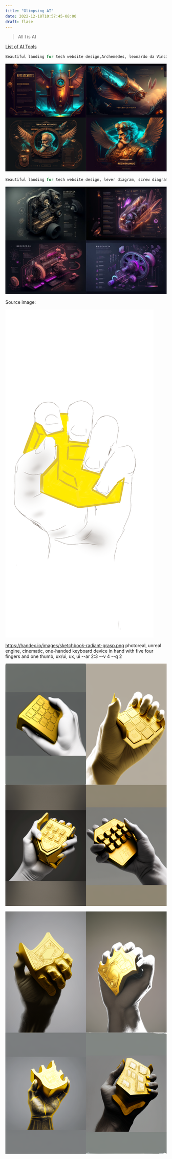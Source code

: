 ```yaml
---
title: "Glimpsing AI"
date: 2022-12-18T10:57:45-08:00
draft: flase
---
```


> All I is AI

[List of AI Tools](ai-sites)


```r
Beautiful landing for tech website design,Archemedes, leonardo da Vinci, Nicolai Tesla, Jules Verne, neon, steam punk, Antikathira device, silocon microcircuit, ux/ui, ux, ui --ar 3:2 --v 4 --q 2 
```

![](2022-12-18-15-52-10.png)


```r
Beautiful landing for tech website design, lever diagram, screw diagram, gears diagram, neon, Antikathira device, silocon microcircuitry, hand axe, SpaceX, ux/ui, ux, ui --ar 3:2 --v 4 --q 2 
```

![](2022-12-18-16-54-45.png)

Source image:

![](2022-12-19-12-09-26.png)

https://handex.io/images/sketchbook-radiant-grasp.png photoreal, unreal engine, cinematic, one-handed keyboard device in hand with five four fingers and one thumb, ux/ui, ux, ui --ar 2:3 --v 4 --q 2 

![](2022-12-19-12-08-32.png)

![](2022-12-19-12-14-40.png)